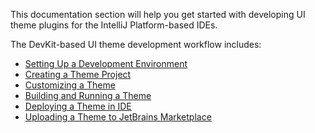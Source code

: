 [//]: # (title: Developing a UI Theme)

<!-- Copyright 2000-2022 JetBrains s.r.o. and contributors. Use of this source code is governed by the Apache 2.0 license. -->

This documentation section will help you get started with developing UI theme plugins for the IntelliJ Platform-based IDEs.

The DevKit-based UI theme development workflow includes:

* [Setting Up a Development Environment](setting_up_environment.md)
* [Creating a Theme Project](creating_plugin_project.md)
* [Customizing a Theme](themes_customize.md)
* [Building and Running a Theme](running_and_debugging_a_plugin.md)
* [Deploying a Theme in IDE](deploying_plugin.md)
* [Uploading a Theme to JetBrains Marketplace](publishing_plugin.md#uploading-a-plugin-to-jetbrains-marketplace)
